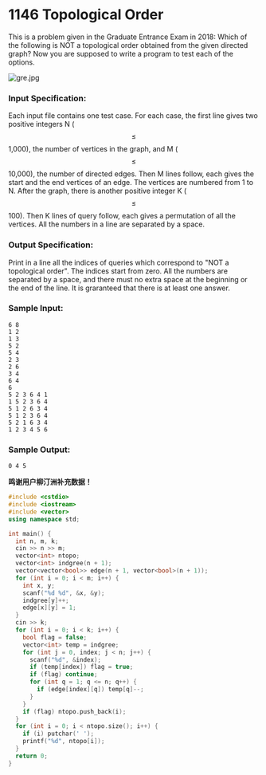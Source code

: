 # 1146 Topological Order
This is a problem given in the Graduate Entrance Exam in 2018: Which of the following is NOT a topological order obtained from the given directed graph? Now you are supposed to write a program to test each of the options.

![gre.jpg](~/5d35ed2a-4d19-4f13-bf3f-35ed59cebf05.jpg)

### Input Specification:

Each input file contains one test case. For each case, the first line gives two positive integers N ($$\le$$ 1,000), the number of vertices in the graph, and M ($$\le$$ 10,000), the number of directed edges. Then M lines follow, each gives the start and the end vertices of an edge. The vertices are numbered from 1 to N. After the graph, there is another positive integer K ($$\le$$ 100). Then K lines of query follow, each gives a permutation of all the vertices. All the numbers in a line are separated by a space.

### Output Specification:

Print in a line all the indices of queries which correspond to "NOT a topological order".  The indices start from zero.  All the numbers are separated by a space, and there must no extra space at the beginning or the end of the line.  It is graranteed that there is at least one answer.

### Sample Input:
```in
6 8
1 2
1 3
5 2
5 4
2 3
2 6
3 4
6 4
6
5 2 3 6 4 1
1 5 2 3 6 4
5 1 2 6 3 4
5 1 2 3 6 4
5 2 1 6 3 4
1 2 3 4 5 6

```

### Sample Output:
```out
0 4 5

```

**鸣谢用户柳汀洲补充数据！**
```cpp
#include <cstdio>
#include <iostream>
#include <vector>
using namespace std;

int main() {
  int n, m, k;
  cin >> n >> m;
  vector<int> ntopo;
  vector<int> indgree(n + 1);
  vector<vector<bool>> edge(n + 1, vector<bool>(n + 1));
  for (int i = 0; i < m; i++) {
    int x, y;
    scanf("%d %d", &x, &y);
    indgree[y]++;
    edge[x][y] = 1;
  }
  cin >> k;
  for (int i = 0; i < k; i++) {
    bool flag = false;
    vector<int> temp = indgree;
    for (int j = 0, index; j < n; j++) {
      scanf("%d", &index);
      if (temp[index]) flag = true;
      if (flag) continue;
      for (int q = 1; q <= n; q++) {
        if (edge[index][q]) temp[q]--;
      }
    }
    if (flag) ntopo.push_back(i);
  }
  for (int i = 0; i < ntopo.size(); i++) {
    if (i) putchar(' ');
    printf("%d", ntopo[i]);
  }
  return 0;
}
```